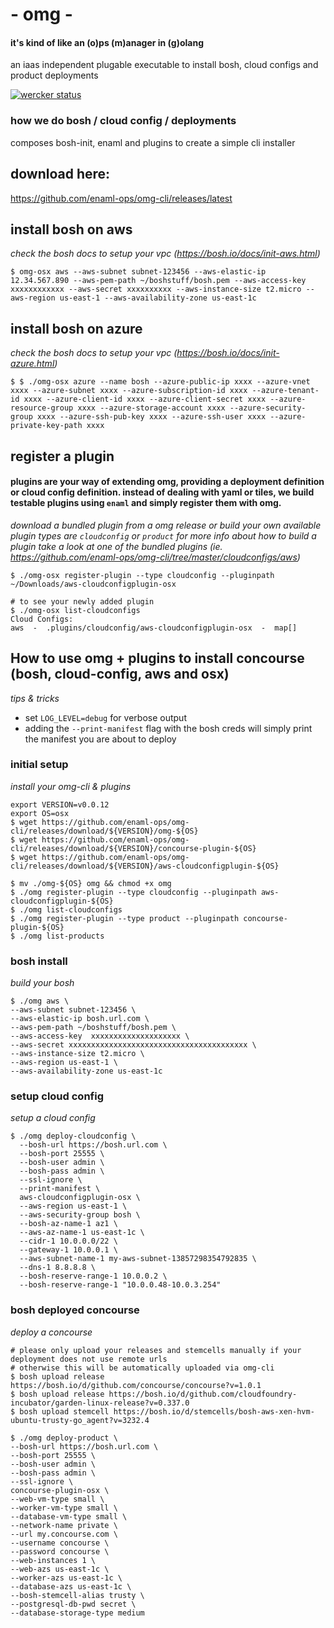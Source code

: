 # - omg -   
#### it's kind of like an (o)ps (m)anager in (g)olang
an iaas independent plugable executable to install bosh, cloud configs and product deployments

[![wercker status](https://app.wercker.com/status/3ebf8db4be00a8cc9fb51fc669ed6026/s/master "wercker status")](https://app.wercker.com/project/bykey/3ebf8db4be00a8cc9fb51fc669ed6026)

### how we do bosh / cloud config / deployments
composes bosh-init, enaml and plugins to create a simple cli installer

## download here:
https://github.com/enaml-ops/omg-cli/releases/latest

## install bosh on aws
*check the bosh docs to setup your vpc (https://bosh.io/docs/init-aws.html)*
```
$ omg-osx aws --aws-subnet subnet-123456 --aws-elastic-ip 12.34.567.890 --aws-pem-path ~/boshstuff/bosh.pem --aws-access-key  xxxxxxxxxxxx --aws-secret xxxxxxxxxx --aws-instance-size t2.micro --aws-region us-east-1 --aws-availability-zone us-east-1c
```

## install bosh on azure
*check the bosh docs to setup your vpc (https://bosh.io/docs/init-azure.html)*
```
$ $ ./omg-osx azure --name bosh --azure-public-ip xxxx --azure-vnet xxxx --azure-subnet xxxx --azure-subscription-id xxxx --azure-tenant-id xxxx --azure-client-id xxxx --azure-client-secret xxxx --azure-resource-group xxxx --azure-storage-account xxxx --azure-security-group xxxx --azure-ssh-pub-key xxxx --azure-ssh-user xxxx --azure-private-key-path xxxx
```

## register a plugin
#### plugins are your way of extending omg, providing a deployment definition or cloud config definition. instead of dealing with yaml or tiles, we build testable plugins using `enaml` and simply register them with omg.
*download a bundled plugin from a omg release or build your own*
*available plugin types are `cloudconfig` or `product` for more info about how to build a plugin take a look at one of the bundled plugins (ie. https://github.com/enaml-ops/omg-cli/tree/master/cloudconfigs/aws)*
```
$ ./omg-osx register-plugin --type cloudconfig --pluginpath ~/Downloads/aws-cloudconfigplugin-osx

# to see your newly added plugin
$ ./omg-osx list-cloudconfigs
Cloud Configs:
aws  -  .plugins/cloudconfig/aws-cloudconfigplugin-osx  -  map[]
```

## How to use omg + plugins to install concourse (bosh, cloud-config, aws and osx)

*tips & tricks*
- set `LOG_LEVEL=debug` for verbose output
- adding the `--print-manifest` flag with the bosh creds will simply print the manifest you are about to deploy

### initial setup
*install your omg-cli & plugins*
```
export VERSION=v0.0.12
export OS=osx
$ wget https://github.com/enaml-ops/omg-cli/releases/download/${VERSION}/omg-${OS}
$ wget https://github.com/enaml-ops/omg-cli/releases/download/${VERSION}/concourse-plugin-${OS}
$ wget https://github.com/enaml-ops/omg-cli/releases/download/${VERSION}/aws-cloudconfigplugin-${OS}

$ mv ./omg-${OS} omg && chmod +x omg
$ ./omg register-plugin --type cloudconfig --pluginpath aws-cloudconfigplugin-${OS}
$ ./omg list-cloudconfigs
$ ./omg register-plugin --type product --pluginpath concourse-plugin-${OS}
$ ./omg list-products
```

### bosh install
*build your bosh*
```
$ ./omg aws \
--aws-subnet subnet-123456 \
--aws-elastic-ip bosh.url.com \
--aws-pem-path ~/boshstuff/bosh.pem \
--aws-access-key  xxxxxxxxxxxxxxxxxxxx \
--aws-secret xxxxxxxxxxxxxxxxxxxxxxxxxxxxxxxxxxxxxxxx \
--aws-instance-size t2.micro \
--aws-region us-east-1 \
--aws-availability-zone us-east-1c
```

### setup cloud config
*setup a cloud config*
```
$ ./omg deploy-cloudconfig \
  --bosh-url https://bosh.url.com \
  --bosh-port 25555 \
  --bosh-user admin \
  --bosh-pass admin \
  --ssl-ignore \
  --print-manifest \
  aws-cloudconfigplugin-osx \
  --aws-region us-east-1 \
  --aws-security-group bosh \
  --bosh-az-name-1 az1 \
  --aws-az-name-1 us-east-1c \
  --cidr-1 10.0.0.0/22 \
  --gateway-1 10.0.0.1 \
  --aws-subnet-name-1 my-aws-subnet-13857298354792835 \
  --dns-1 8.8.8.8 \
  --bosh-reserve-range-1 10.0.0.2 \
  --bosh-reserve-range-1 "10.0.0.48-10.0.3.254"

```

### bosh deployed concourse
*deploy a concourse*
```
# please only upload your releases and stemcells manually if your deployment does not use remote urls
# otherwise this will be automatically uploaded via omg-cli
$ bosh upload release https://bosh.io/d/github.com/concourse/concourse?v=1.0.1
$ bosh upload release https://bosh.io/d/github.com/cloudfoundry-incubator/garden-linux-release?v=0.337.0
$ bosh upload stemcell https://bosh.io/d/stemcells/bosh-aws-xen-hvm-ubuntu-trusty-go_agent?v=3232.4

$ ./omg deploy-product \
--bosh-url https://bosh.url.com \
--bosh-port 25555 \
--bosh-user admin \
--bosh-pass admin \
--ssl-ignore \
concourse-plugin-osx \
--web-vm-type small \
--worker-vm-type small \
--database-vm-type small \
--network-name private \
--url my.concourse.com \
--username concourse \
--password concourse \
--web-instances 1 \
--web-azs us-east-1c \
--worker-azs us-east-1c \
--database-azs us-east-1c \
--bosh-stemcell-alias trusty \
--postgresql-db-pwd secret \
--database-storage-type medium
```

